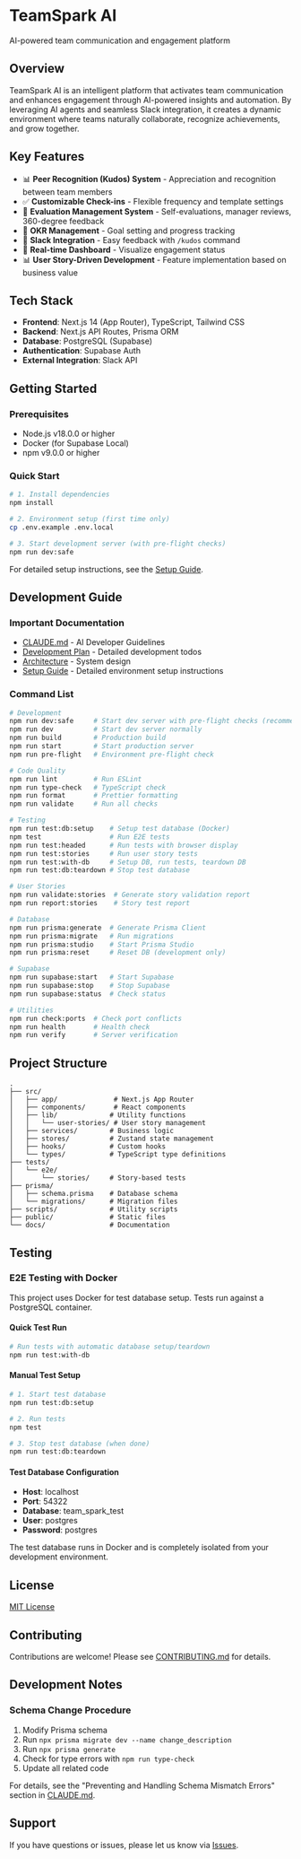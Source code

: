 # TeamSpark AI

AI-powered team communication and engagement platform

## Overview

TeamSpark AI is an intelligent platform that activates team communication and enhances engagement through AI-powered insights and automation. By leveraging AI agents and seamless Slack integration, it creates a dynamic environment where teams naturally collaborate, recognize achievements, and grow together.

## Key Features

- 📊 **Peer Recognition (Kudos) System** - Appreciation and recognition between team members
- ✅ **Customizable Check-ins** - Flexible frequency and template settings
- 📝 **Evaluation Management System** - Self-evaluations, manager reviews, 360-degree feedback
- 🎯 **OKR Management** - Goal setting and progress tracking
- 💬 **Slack Integration** - Easy feedback with `/kudos` command
- 📱 **Real-time Dashboard** - Visualize engagement status
- 📊 **User Story-Driven Development** - Feature implementation based on business value

## Tech Stack

- **Frontend**: Next.js 14 (App Router), TypeScript, Tailwind CSS
- **Backend**: Next.js API Routes, Prisma ORM
- **Database**: PostgreSQL (Supabase)
- **Authentication**: Supabase Auth
- **External Integration**: Slack API

## Getting Started

### Prerequisites

- Node.js v18.0.0 or higher
- Docker (for Supabase Local)
- npm v9.0.0 or higher

### Quick Start

```bash
# 1. Install dependencies
npm install

# 2. Environment setup (first time only)
cp .env.example .env.local

# 3. Start development server (with pre-flight checks)
npm run dev:safe
```

For detailed setup instructions, see the [Setup Guide](./docs/guides/setup.md).

## Development Guide

### Important Documentation

- [CLAUDE.md](./CLAUDE.md) - AI Developer Guidelines
- [Development Plan](./docs/development/plan.md) - Detailed development todos
- [Architecture](./docs/development/architecture.md) - System design
- [Setup Guide](./docs/guides/setup.md) - Detailed environment setup instructions

### Command List

```bash
# Development
npm run dev:safe     # Start dev server with pre-flight checks (recommended)
npm run dev          # Start dev server normally
npm run build        # Production build
npm run start        # Start production server
npm run pre-flight   # Environment pre-flight check

# Code Quality
npm run lint         # Run ESLint
npm run type-check   # TypeScript check
npm run format       # Prettier formatting
npm run validate     # Run all checks

# Testing
npm run test:db:setup    # Setup test database (Docker)
npm test                 # Run E2E tests
npm run test:headed      # Run tests with browser display
npm run test:stories     # Run user story tests
npm run test:with-db     # Setup DB, run tests, teardown DB
npm run test:db:teardown # Stop test database

# User Stories
npm run validate:stories  # Generate story validation report
npm run report:stories    # Story test report

# Database
npm run prisma:generate  # Generate Prisma Client
npm run prisma:migrate   # Run migrations
npm run prisma:studio    # Start Prisma Studio
npm run prisma:reset     # Reset DB (development only)

# Supabase
npm run supabase:start   # Start Supabase
npm run supabase:stop    # Stop Supabase
npm run supabase:status  # Check status

# Utilities
npm run check:ports  # Check port conflicts
npm run health       # Health check
npm run verify       # Server verification
```

## Project Structure

```
.
├── src/
│   ├── app/              # Next.js App Router
│   ├── components/       # React components
│   ├── lib/             # Utility functions
│   │   └── user-stories/ # User story management
│   ├── services/        # Business logic
│   ├── stores/          # Zustand state management
│   ├── hooks/           # Custom hooks
│   └── types/           # TypeScript type definitions
├── tests/
│   └── e2e/
│       └── stories/     # Story-based tests
├── prisma/
│   ├── schema.prisma    # Database schema
│   └── migrations/      # Migration files
├── scripts/             # Utility scripts
├── public/              # Static files
└── docs/                # Documentation
```

## Testing

### E2E Testing with Docker

This project uses Docker for test database setup. Tests run against a PostgreSQL container.

#### Quick Test Run

```bash
# Run tests with automatic database setup/teardown
npm run test:with-db
```

#### Manual Test Setup

```bash
# 1. Start test database
npm run test:db:setup

# 2. Run tests
npm test

# 3. Stop test database (when done)
npm run test:db:teardown
```

#### Test Database Configuration

- **Host**: localhost
- **Port**: 54322
- **Database**: team_spark_test
- **User**: postgres
- **Password**: postgres

The test database runs in Docker and is completely isolated from your development environment.

## License

[MIT License](LICENSE)

## Contributing

Contributions are welcome! Please see [CONTRIBUTING.md](CONTRIBUTING.md) for details.

## Development Notes

### Schema Change Procedure

1. Modify Prisma schema
2. Run `npx prisma migrate dev --name change_description`
3. Run `npx prisma generate`
4. Check for type errors with `npm run type-check`
5. Update all related code

For details, see the "Preventing and Handling Schema Mismatch Errors" section in [CLAUDE.md](./CLAUDE.md).

## Support

If you have questions or issues, please let us know via [Issues](https://github.com/your-org/startup-hr/issues).
